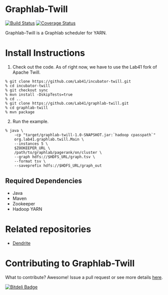Graphlab-Twill
==============
[![Build Status](https://travis-ci.org/Lab41/graphlab-twill.png?branch=master)](https://travis-ci.org/Lab41/graphlab-twill) [![Coverage Status](https://coveralls.io/repos/Lab41/Dendrite/badge.png)](https://coveralls.io/r/Lab41/graphlab-twill)

Graphlab-Twill is a Graphlab scheduler for YARN.

Install Instructions
====================

1. Check out the code. As of right now, we have to use the Lab41 fork of Apache Twill.

```
% git clone https://github.com/Lab41/incubator-twill.git
% cd incubator-twill
% git checkout sync
% mvn install -DskipTests=true
% cd ..
% git clone https://github.com/Lab41/graphlab-twill.git
% cd graphlab-twill
% mvn package
```

2. Run the example.

```
% java \
    -cp "target/graphlab-twill-1.0-SNAPSHOT.jar:`hadoop cpasspath`"
    org.lab41.graphlab.twill.Main \
    --instances 5 \
    $ZOOKEEPER_URL \
    /path/to/graphlab/pagerank/on/cluster \
    --graph hdfs://$HDFS_URL/graph.tsv \
    --format tsv \
    --saveprefix hdfs://$HDFS_URL/graph_out
```

Required Dependencies
---------------------

- Java
- Maven
- Zookeeper
- Hadoop YARN

Related repositories
====================

 - [Dendrite](https://github.com/Lab41/Dendrite)

Contributing to Graphlab-Twill
==============================

What to contribute?  Awesome!  Issue a pull request or see more details [here](https://github.com/Lab41/graphlab-twill/blob/master/CONTRIBUTING.md).

[![Bitdeli Badge](https://d2weczhvl823v0.cloudfront.net/Lab41/graphlab-twill/trend.png)](https://bitdeli.com/free "Bitdeli Badge")
